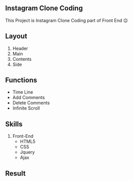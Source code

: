 ## Instagram Clone Coding

This Project is Instagram Clone Coding part of Front End 😉

## Layout

1. Header
2. Main
3. Contents
4. Side

## Functions

- Time Line
- Add Comments
- Delete Comments
- Infinite Scroll

## Skills


1. Front-End
   - HTML5
   - CSS
   - Jquery
   - Ajax

## Result
